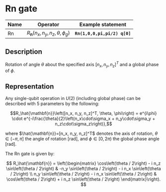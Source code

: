 # Rn gate

| Name | Operator                                      | Example statement            |
|------|-----------------------------------------------|------------------------------|
| Rn   | $R_\mathbf{n}(n_x, n_y, n_z, \theta, \phi_g)$ | **`Rn(1,0,0,pi,pi/2) q[0]`** |

## Description

Rotation of angle $\theta$ about the specified axis $[n_x, n_y, n_z]^T$ and a global phase of $\phi$.

## Representation

Any single-qubit operation in $U(2)$ (including global phase) can be described with 5 parameters by the following:

$$R_\hat{\mathbf{n}}\left([n_x, n_y, n_z]^T, \theta, \phi\right) = e^{i\phi} \cdot e^{-i\frac{\theta}{2}\left(n_x\cdot\sigma_x + n_y\cdot\sigma_y + n_z\cdot\sigma_z\right)},$$

where $\hat{\mathbf{n}}=[n_x, n_y, n_z]^T$ denotes the axis of rotation, $\theta\in(-\pi, \pi]$ the angle of rotation [rad], and $\phi\in[0,2\pi)$ the global phase angle [rad].

The Rn gate is given by:

$$
R_\hat{\mathbf{n}} = \left(\begin{matrix}
\cos\left(\theta / 2\right) - i n_z \sin\left(\theta / 2\right) & -n_y \sin\left(\theta / 2\right) - i n_x \sin\left(\theta / 2\right) \\
n_y \sin\left(\theta / 2\right) - i n_x \sin\left(\theta / 2\right) &  \cos\left(\theta / 2\right) + i n_z \sin\left(\theta / 2\right)
\end{matrix}\right).
$$
